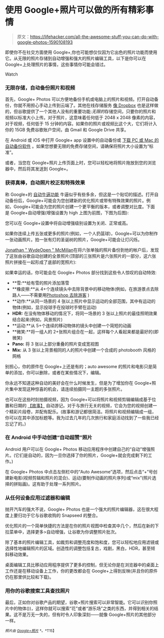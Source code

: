 # 使用 Google+照片可以做的所有精彩事情

> 原文：<https://lifehacker.com/all-the-awesome-stuff-you-can-do-with-google-photos-1590108193>

即使你不在社交方面使用 Google+,你也可能想仅仅因为它出色的照片功能而使用它。从无限的照片存储到自动增强和强大的照片编辑工具，以下是你可以在 Google+上处理照片的事情，这些事情你可能会错过。

Watch

### 无限存储，自动备份照片和视频

首先，Google+ Photos 可以方便地备份手机或电脑上的照片和视频。打开自动备份，你就不用担心手动上传到云端了。其他在线存储服务 [像 Dropbox](https://lifehacker.com/google-vs-dropbox-which-is-better-for-hosting-and-sha-1488854866) 也是这样做的，但谷歌提供了一个其他人没有的重要功能:*无限的*存储空间，只要你的照片和视频以标准大小上传。对于照片，这意味着任何低于 2048 x 2048 像素的内容，对于视频，任何低于 15 分钟的内容。如果你的照片或视频比这个大，它们将计入你的 15GB 免费谷歌账户空间，由 Gmail 和 Google Drive 共享。

在 Android 或 iOS 中打开 Google+ app 设置中的自动备份或 [下载 PC 或 Mac 的自动备份软件](https://support.google.com/picasa/answer/4392268?hl=en) 。如果您想要无限的免费存储空间，请确保将照片大小设置为“标准”。

或者，当您在 Google+照片上传页面上时，您可以轻松地将照片拖放到您的浏览器中，然后将其发送到 Google+。

### 获得真棒，自动照片校正和特殊效果

称 Google+的 [自动牛逼功能](https://support.google.com/plus/answer/3113884?hl=en) 牛逼似乎有些多余，但这是一个贴切的描述。打开自动备份后，Google+可能会为您创建新的优化照片或带有特殊效果的照片。例如，Google+可能会为您的照片创建一个更平衡的版本，或者调整对比度。下面是 Google+自动增强(增强设置为 high 上图为前图，下图为后图):

您可以在 Google+设置中将自动增强级别设置为关闭、正常或高。

如果你连续上传五张或更多的照片(例如，一个人扔篮球)，Google+可以为你制作一张动画照片。拍一张有灯的圣诞树的照片，Google+可能会让灯闪烁。

[Jonathan " WydeOpen " McMillan](https://plus.google.com/u/0/+JonathanWydeOpenMcMillan/posts)在将六张单独的照片备份到他的帐户后，发现了这张由谷歌自动创建的全景照片(顶部的三张照片是六张照片的一部分，这六张照片拼接在一起形成了底部的宽照片):

如果幸运的话，你可能会在 Google+ Photos 部分找到这些令人惊叹的自动特效:

*   **雪:**给有雪的照片添加落雪
*   **橡皮擦:**从 4+个连续镜头中去除背景中的移动物体(例如，在旅游景点去除路人——不需要用[Photoshop 去除游客](http://lifehacker.com/remove-people-from-your-photos-with-this-photoshop-scri-1245505649) )
*   **动作:**从同一场景的 4 张以上照片中显示运动的全部范围，其中有运动的物体(例如，显示投球手在投球时手臂在运动)
*   **HDR:** 在没有物体移动的情况下，将同一场景的 3 张以上照片的最佳照明效果结合起来(例如，风景照片)
*   **运动:**从 5+个连续的移动物体的镜头中创建一个简短的动画
*   **微笑:**将一组人的 2+张照片组合在一起，这样每个人看起来都是最好的(即微笑)
*   **Pano:** 将 3 张以上部分重叠的照片变成宽视图
*   **Mix:** 从 3 张以上背景相同的人的照片中创建一个合成的 photobooth 风格的网格

别担心，你的原件在 Google+上还是有的；auto awesome 的照片和电影只是简单的添加，你可以删除，或者在某些情况下，编辑。

你永远不知道这种自动的美好会在什么时候发生，但是为了增加你在 Google+照片集中发现这种惊喜的机会，请连续拍摄同一主题的多张照片。

也可以在这些时刻拍摄视频，因为 Google+可以将照片和视频剪辑编辑成基于位置和日期的 [【故事】](http://googleblog.blogspot.com/2014/05/google-stories-and-movies-memories-made.html) 自动游记。对于与旅行无关的视频，它会为您的视频创建一个精彩片段卷，并配有配乐。(故事和游记都很简洁。将照片和视频编辑成一组，你可以在其中添加标题等。我为过去几年的几次旅行和家庭活动找到了一些我已经忘记了的。)

### 在 Android 中手动创建“自动超赞”照片

Android 用户可以在 Google+ Photos 移动应用程序中创建自己的“自动”增强照片。(它们是自动的，因为一旦你选择了你的照片，Google+就会完成剩下的工作。)

在 Google+ Photos 中点击左侧栏中的“Auto Awesome”选项，然后点击“+”号创建新电影(视频剪辑和照片的混合)、运动(要制作动画的照片序列)或“mix”(照片选择的拼贴画)。这有助于处理一系列照片。

### 从任何设备应用过滤器和编辑

抛开汽车的强大不说，Google+ Photos 也是一个强大的照片编辑器，这在很大程度上要归功于它与谷歌收购的 Snapseed 的整合。

优化照片的一个简单快捷的方法是在你的照片视图中检查其中几个，然后在新的下拉菜单中，选择更多>自动增强，让谷歌为你调整照片批次。

除了基本的照片编辑工具，如裁剪和调整亮度和饱和度，您可以轻松地应用滤镜或选择性地编辑照片的区域。创造性的调整包括复古，戏剧，黑白，HDR，甚至倾斜移动效果。

桌面编辑工具比移动应用程序提供了更多的控制，但无论你是在浏览器中的桌面上工作还是在移动设备上工作，你的更改都会在 Google+上得到反映(并且你的原件仍在那里供比较和下载)。

### 用你的谷歌搜索工具查找照片

最后，正如你对谷歌产品的期望，谷歌+照片搜索可以非常智能。它可以识别你照片中的物体())，这样你就可以搜索“花”或者“游乐场”之类的东西，并得到相关的结果。这不是万无一失的，但有时令人印象深刻——就像 Google+照片的其他部分一样。

<small>*照片由*</small> [<small>*Google+照片*</small>](https://plus.google.com/+GPhotos/photos/photo/5923175845665801794) <small>*。*T15】</small>